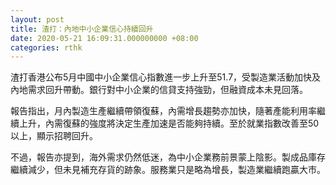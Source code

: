 ```yaml
---
layout: post
title: 渣打：內地中小企業信心持續回升
date: 2020-05-21 16:09:31.000000000 +08:00
categories: rthk
---
```


渣打香港公布5月中國中小企業信心指數進一步上升至51.7，受製造業活動加快及內地需求回升帶動。銀行對中小企業的信貸支持強勁，但融資成本未見回落。

報告指出，月內製造生產繼續帶領復蘇，內需增長趨勢亦加快，隨著產能利用率繼續上升，內需復蘇的強度將決定生產加速是否能夠持續。至於就業指數改善至50以上，顯示招聘回升。

不過，報告亦提到，海外需求仍然低迷，為中小企業務前景蒙上陰影。製成品庫存繼續減少，但未見補充存貨的跡象。服務業只是略為增長，製造業繼續跑贏大市。
